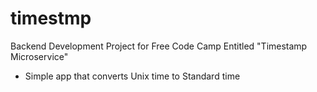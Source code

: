 # timestmp
Backend Development Project for Free Code Camp Entitled "Timestamp Microservice"
* Simple app that converts Unix time to Standard time
